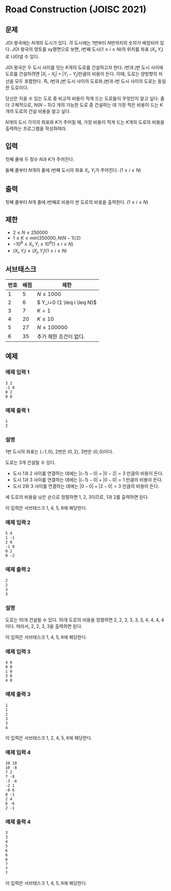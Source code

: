 # Road Construction (JOISC 2021)
## 문제
JOI 왕국에는 $N$개의 도시가 있다. 각 도시에는 $1$번부터 $N$번까지의 숫자가 배정되어 있다. JOI 왕국의 영토를 xy평면으로 보면, $i$번째 도시$(1 \leq i \leq N)$의 위치를 좌표 $(X_i, Y_i)$로 나타낼 수 있다.

JOI 왕국은 두 도시 사이를 잇는 $K$개의 도로를 건설하고자 한다. $i$번과 $j$번 도시 사이에 도로를 건설하려면 $|X_i-X_j|+|Y_i-Y_j|$만큼의 비용이 든다. 이때, 도로는 양방향의 차선을 모두 포함한다. 즉, $i$번과 $j$번 도시 사이의 도로와 $j$번과 $i$번 도시 사이의 도로는 동일한 도로이다.

당신은 지을 수 있는 도로 중 비교적 비용이 적게 드는 도로들이 무엇인지 알고 싶다. 좀 더 구체적으로, $N(N-1)/2$ 개의 가능한 도로 중 건설하는 데 가장 적은 비용이 드는 $K$개의 도로의 건설 비용을 알고 싶다.

$N$개의 도시 각각의 좌표와 $K$가 주어질 때, 가장 비용이 적게 드는 $K$개의 도로의 비용을 출력하는 프로그램을 작성하여라.

## 입력
첫째 줄에 두 정수 $N$과 $K$가 주어진다.

둘째 줄부터 $N$개의 줄에 $i$번째 도시의 좌표 $X_i$, $Y_i$가 주어진다. $(1 \leq i \leq N)$

## 출력
첫째 줄부터 $N$개 줄에 $i$번째로 비용이 싼 도로의 비용을 출력한다.  $(1 \leq i \leq N)$
## 제한
- $2 \leq N \leq 250000$
- $1 \leq K \leq min(250000, N(N-1)/2)$
- $-10^9 \leq X_i, Y_i \leq 10^9  (1 \leq i \leq N)$
- $(X_i, Y_i) \neq (X_j,Y_j)  (1 \leq i \leq N)$
## 서브태스크
|번호|배점|제한|
|---|---|---|
|1|5|$N \leq 1000$|
|2|6|$ Y_i=0 (1 \leq i \leq N)$|
|3|7|$K=1$|
|4|20|$K \leq 10$|
|5|27|$N \leq 100000$|
|6|35|추가 제한 조건이 없다.|
## 예제

### 예제 입력 1
```
3 2
-1 0
0 2
0 0
```
### 예제 출력 1
```
1
2
```
### 설명
1번 도시의 좌표는 $(-1,0)$, 2번은 $(0,2)$, 3번은 $(0,0)$이다.

도로는 3개 건설될 수 있다.
- 도시 1과 2 사이를 연결하는 데에는 $|(-1)-0|+|0-2|=3$ 만큼의 비용이 든다.
- 도시 1과 3 사이를 연결하는 데에는 $|(-1)-0|+|0-0|=1$ 만큼의 비용이 든다.
- 도시 2와 3 사이를 연결하는 데에는 $|0-0|+|2-0|=3$ 만큼의 비용이 든다.

세 도로의 비용을 낮은 순으로 정렬하면 1, 2, 3이므로, 1과 2를 출력하면 된다.

이 입력은 서브태스크 1, 4, 5, 6에 해당한다.

### 예제 입력 2
```
5 4
1 -1
2 0
-1 0
0 2
0 -2
```
### 예제 출력 2
```
2
2
3
3
```
### 설명
도로는 10개 건설될 수 있다. 10개 도로의 비용을 정렬하면 2, 2, 3, 3, 3, 3, 4, 4, 4, 4이다. 따라서, 2, 2, 3, 3을 출력하면 된다. 

이 입력은 서브태스크 1, 4, 5, 6에 해당한다.
### 예제 입력 3
```
4 6
0 0
1 0
3 0
4 0
```
### 예제 출력 3
```
1
1
2
3
3
4
```
이 입력은 서브태스크 1, 2, 4, 5, 6에 해당한다.
### 예제 입력 4
```
10 10
10 -8
7 2
7 -8
-3 -6
-2 1
-8 6
8 -1
2 4
6 -6
2 -1
```
### 예제 출력 4
```
3
3
4
5
6
6
6
7
7
7
```
이 입력은 서브태스크 1, 4, 5, 6에 해당한다.